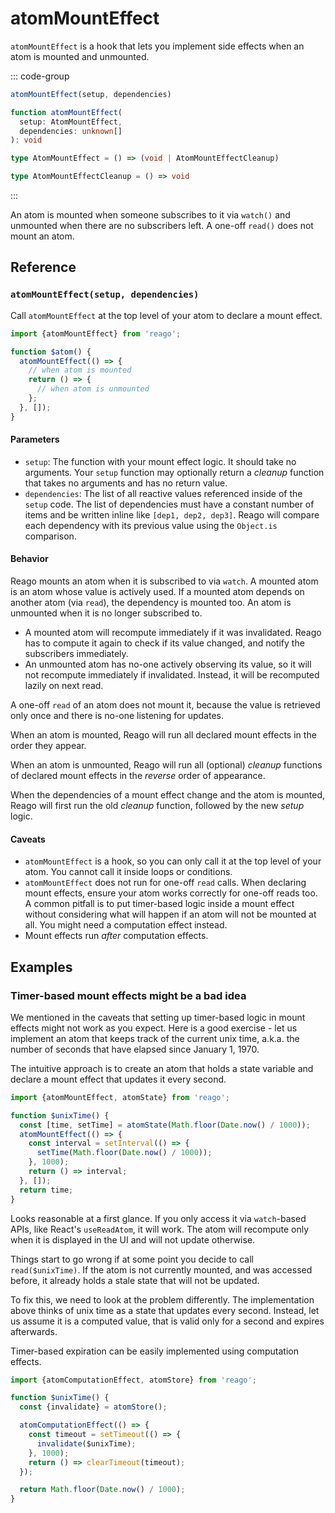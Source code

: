 # atomMountEffect

`atomMountEffect` is a hook that lets you implement side effects when an atom is mounted and unmounted.

::: code-group
```ts [Syntax]
atomMountEffect(setup, dependencies)
```

```ts [Types]
function atomMountEffect(
  setup: AtomMountEffect,
  dependencies: unknown[]
): void

type AtomMountEffect = () => (void | AtomMountEffectCleanup)

type AtomMountEffectCleanup = () => void
```
:::

An atom is mounted when someone subscribes to it via `watch()` and unmounted when there are no subscribers
left. A one-off `read()` does not mount an atom.


## Reference

### `atomMountEffect(setup, dependencies)`

Call `atomMountEffect` at the top level of your atom to declare a mount effect.

```ts
import {atomMountEffect} from 'reago';

function $atom() {
  atomMountEffect(() => {
    // when atom is mounted
    return () => {
      // when atom is unmounted
    };
  }, []);
}
```

#### Parameters

* `setup`: The function with your mount effect logic. It should take no arguments. Your `setup` function may
  optionally return a _cleanup_ function that takes no arguments and has no return value.
* `dependencies`: The list of all reactive values referenced inside of the `setup` code.
  The list of dependencies must have a constant number of items and be written inline like `[dep1, dep2, dep3]`.
  Reago will compare each dependency with its previous value using the `Object.is` comparison.

#### Behavior

Reago mounts an atom when it is subscribed to via `watch`. A mounted atom is an atom whose value is actively
used. If a mounted atom depends on another atom (via `read`), the dependency is mounted too. An atom is unmounted
when it is no longer subscribed to.

* A mounted atom will recompute immediately if it was invalidated. Reago has to compute it again to check if its
  value changed, and notify the subscribers immediately.
* An unmounted atom has no-one actively observing its value, so it will not recompute immediately if invalidated.
  Instead, it will be recomputed lazily on next read.

A one-off `read` of an atom does not mount it, because the value is retrieved only once and there is no-one
listening for updates.

When an atom is mounted, Reago will run all declared mount effects in the order they appear.

When an atom is unmounted, Reago will run all (optional) _cleanup_ functions of declared mount effects in the
_reverse_ order of appearance.

When the dependencies of a mount effect change and the atom is mounted, Reago will first run the old
_cleanup_ function, followed by the new _setup_ logic.

#### Caveats

* `atomMountEffect` is a hook, so you can only call it at the top level of your atom. You cannot call it
  inside loops or conditions.
* `atomMountEffect` does not run for one-off `read` calls. When declaring mount effects, ensure your atom
  works correctly for one-off reads too. A common pitfall is to put timer-based logic inside a mount effect
  without considering what will happen if an atom will not be mounted at all. You might need a computation
  effect instead.
* Mount effects run _after_ computation effects.


## Examples

### Timer-based mount effects might be a bad idea

We mentioned in the caveats that setting up timer-based logic in mount effects might not work as you expect.
Here is a good exercise - let us implement an atom that keeps track of the current unix time, a.k.a. the number of
seconds that have elapsed since January 1, 1970.

The intuitive approach is to create an atom that holds a state variable and declare a mount effect that updates it
every second.

```ts
import {atomMountEffect, atomState} from 'reago';

function $unixTime() {
  const [time, setTime] = atomState(Math.floor(Date.now() / 1000));
  atomMountEffect(() => {
    const interval = setInterval(() => {
      setTime(Math.floor(Date.now() / 1000));
    }, 1000);
    return () => interval;
  }, []);
  return time;
}
```

Looks reasonable at a first glance. If you only access it via `watch`-based APIs, like React's `useReadAtom`,
it will work. The atom will recompute only when it is displayed in the UI and will not update otherwise.

Things start to go wrong if at some point you decide to call `read($unixTime)`. If the atom is not currently mounted,
and was accessed before, it already holds a stale state that will not be updated.

To fix this, we need to look at the problem differently. The implementation above thinks of unix time as a state
that updates every second. Instead, let us assume it is a computed value, that is valid only for a second and
expires afterwards.

Timer-based expiration can be easily implemented using computation effects.

```ts
import {atomComputationEffect, atomStore} from 'reago';

function $unixTime() {
  const {invalidate} = atomStore();

  atomComputationEffect(() => {
    const timeout = setTimeout(() => {
      invalidate($unixTime);
    }, 1000);
    return () => clearTimeout(timeout);
  });

  return Math.floor(Date.now() / 1000);
}
```

